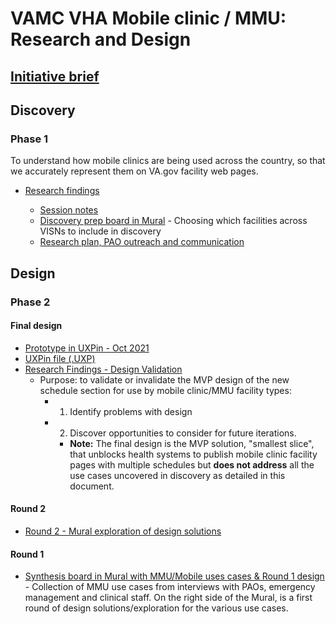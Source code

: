 
# VAMC VHA Mobile clinic / MMU: Research and Design

## [Initiative brief](https://github.com/department-of-veterans-affairs/va.gov-team/blob/master/products/facilities/medical-centers/product/vamc-vha-mobile-redesign/initiative-brief.md)

## Discovery

### Phase 1 

To understand how mobile clinics are being used across the country, so that we accurately represent them on VA.gov facility web pages.
 - [Research findings](https://github.com/department-of-veterans-affairs/va.gov-team/blob/master/products/facilities/medical-centers/product/vamc-vha-mobile-redesign/discovery/research-findings.md)

     - [Session notes](https://docs.google.com/document/d/1HmL0sVDIzFQ2pLO7yochHyLy2p1GKyS0nWGeJw0UlqY/edit?usp=sharing)
     - [Discovery prep board in Mural](https://github.com/department-of-veterans-affairs/va.gov-team/blob/master/products/facilities/medical-centers/product/vamc-vha-mobile-redesign/discovery/files/MMU-Discovery-Phase-1.pdf) - Choosing which facilities across VISNs to include in discovery
     - [Research plan, PAO outreach and communication](https://github.com/department-of-veterans-affairs/va.gov-team/blob/master/products/facilities/medical-centers/product/vamc-vha-mobile-redesign/discovery/files/stakeholder-interview-plan.md)

## Design

### Phase 2

#### Final design
 - [Prototype in UXPin - Oct 2021](https://preview.uxpin.com/20fd05cf8e86ce628f0c813166424d0a6ca38bfd#/pages/142019860/documentation/sitemap)
 - [UXPin file (.UXP)](https://github.com/department-of-veterans-affairs/va.gov-team/blob/master/products/facilities/medical-centers/product/vamc-vha-mobile-redesign/design/Mobile%20Clinic%20Schedule%20Section.uxp)
 - [Research Findings - Design Validation](https://github.com/department-of-veterans-affairs/va.gov-team/blob/master/products/facilities/medical-centers/product/vamc-vha-mobile-redesign/discovery-round-2/research-findings.md) 
   - Purpose: to validate or invalidate the MVP design of the new schedule section for use by mobile clinic/MMU facility types: 
     - 1) Identify problems with design 
     - 2) Discover opportunities to consider for future iterations. 
       - **Note:** The final design is the MVP solution, "smallest slice", that unblocks health systems to publish mobile clinic facility pages with multiple schedules but **does not address** all the use cases uncovered in discovery as detailed in this document.

#### Round 2
   - [Round 2 - Mural exploration of design solutions](https://github.com/department-of-veterans-affairs/va.gov-team/blob/master/products/facilities/medical-centers/product/vamc-vha-mobile-redesign/discovery/files/MMU-Discovery-Phase-3.pdf)
     
#### Round 1    
   - [Synthesis board in Mural with MMU/Mobile uses cases & Round 1 design](https://github.com/department-of-veterans-affairs/va.gov-team/blob/master/products/facilities/medical-centers/product/vamc-vha-mobile-redesign/discovery/files/MMU-Discovery-Phase-2.pdf) - Collection of MMU use cases from interviews with PAOs, emergency management and clinical staff. On the right side of the Mural, is a first round of design solutions/exploration for the various use cases.
